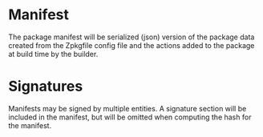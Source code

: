 Manifest
========

The package manifest will be serialized (json) version of the package data created from the Zpkgfile config file and the actions added to the package at build time by the builder.

Signatures
==========

Manifests may be signed by multiple entities. A signature section will be included in the manifest, but will be omitted when computing the hash for the manifest.